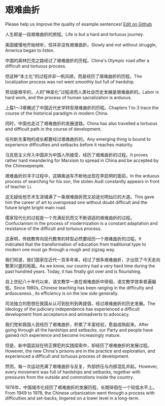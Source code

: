 # 艰难曲折

Please help us improve the quality of example sentences! [Edit on Github](https://github.com/jiyushe/jiyu-example-sentence-source/blob/main/chinese/jiannanquzhe.md)

<p><span class="chinese">人生即是一段艰难曲折的旅程。</span><span class="english">Life is but a hard and tortuous journey.</span></p>

<p><span class="chinese">美国缓慢地开始倾听，但并非没有艰难曲折。</span><span class="english">Slowly and not without struggle, America began to listen.</span></p>

<p><span class="chinese">中国的奥林匹克之路经过了艰难曲折的历程。</span><span class="english">China's Olympic road after a difficult and tortuous process.</span></p>

<p><span class="chinese">但这种“本土化”的过程并非一帆风顺，而是经历了艰难曲折的历程。</span><span class="english">The localization process was not went smoothly but full of hardship.</span></p>

<p><span class="chinese">劳动是艰辛的，人的“神圣化”过程进而人类社会历史发展是艰难曲折的。</span><span class="english">Labor is hard work, and the process of human sacralization is arduous.</span></p>

<p><span class="chinese">上篇1～3章概述了中国近代史学转型艰难曲折的历程。</span><span class="english">Chapters 1 to 3 trace the course of the historical paradigm in modern China.</span></p>

<p><span class="chinese">同时，中国也走过了艰难曲折的发展道路。</span><span class="english">China has also travelled a tortuous and difficult path in the course of development.</span></p>

<p><span class="chinese">任何新生事物的成长都要经过艰难曲折的。</span><span class="english">Any emerging thing is bound to experience difficulties and setbacks before it reaches maturity.</span></p>

<p><span class="chinese">马克思主义传入中国并为中国人所接受，经历了艰难曲折的过程。</span><span class="english">It proves rather hard meandering for Marxism to spread in China and be accepted by the Chinesepeople.</span></p>

<p><span class="chinese">艰难曲折的寻子过程中，这辆奥迪车不断地出现在李启明的面前。</span><span class="english">In the arduous process of searching for his son, the stolen Audi constantly appears in front of teacher Li.</span></p>

<p><span class="chinese">这无疑给他艺术生涯铺满了一条艰难曲折而又前途光明灿烂的大道。</span><span class="english">This gave him the career of art to overspread one without doubt difficult and the future bright bright main road.</span></p>

<p><span class="chinese">儒家现代化的过程是一个充满反抗而又不断调适的艰难曲折的过程。</span><span class="english">Confucianism in the process of modernization is a constant adaptation and resistance of the difficult and tortuous process.</span></p>

<p><span class="chinese">这表明，传统教育向现代教育的转型必然要经历一个艰难曲折的过程。</span><span class="english">It indicated that the transformation of education from traditional type to modern one must go through a rough and zigzag way.</span></p>

<p><span class="chinese">我们知道，我们国家在近代一百多年来，经过了很多艰难曲折，才出现了今天走向繁荣兴盛的局面。</span><span class="english">As we know, our country had a very hard time during the past hundred years. Today, it has finally got over and is flourishing.</span></p>

<p><span class="chinese">自上世纪八十年代以来，语文教学一直在艰难曲折中徘徊，语文教学效率普遍偏低。</span><span class="english">Since 1980s, Chinese teaching has been ranging in the difficulty and arduousness , its efficiency is on the low side generally.</span></p>

<p><span class="chinese">司法独立的思想在我国从认可到批判到再提倡，经过艰难曲折的历史发展。</span><span class="english">The ideology of the judiciary independence has experienced a difficult development from acceptance and animadverts to advocacy.</span></p>

<p><span class="chinese">我们党和我国人民经历了艰难曲折，积累了丰富经验，愈益成熟起来。</span><span class="english">After going through all the hardships and setbacks, our Party and people have gained rich experience and become increasingly mature.</span></p>

<p><span class="chinese">但是，新中国监狱在矫正罪犯的实践探索中，却经历了艰难曲折的发展过程。</span><span class="english">However, the new China's prisons are in the practice and exploration, and experienced a difficult and tortuous process of development.</span></p>

<p><span class="chinese">然而，每一次运动充满了艰难曲折与反复，外部挤压与内部混乱并起。</span><span class="english">However, every movement was full of hardships and setbacks, together with pressures from the outside and commotions inside the country.</span></p>

<p><span class="chinese">1978年，中国城市化经历了艰难曲折的发展历程，长期徘徊在一个较低水平上。</span><span class="english">From 1949 to 1978, the Chinese urbanization went through a process with difficulties and set-backs, lingered on a lower level in a long-term.</span></p>

